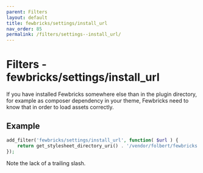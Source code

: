 ```yaml
---
parent: Filters
layout: default
title: fewbricks/settings/install_url
nav_order: 85
permalink: /filters/settings--install_url/
---
```


# Filters - fewbricks/settings/install_url

If you have installed Fewbricks somewhere else than in the plugin directory, for example as composer dependency in your theme, Fewbricks need to know that in order to load assets correctly.

## Example

```php
add_filter('fewbricks/settings/install_url', function( $url ) {
    return get_stylesheet_directory_uri() . '/vendor/folbert/fewbricks';
});
```

Note the lack of a trailing slash.
